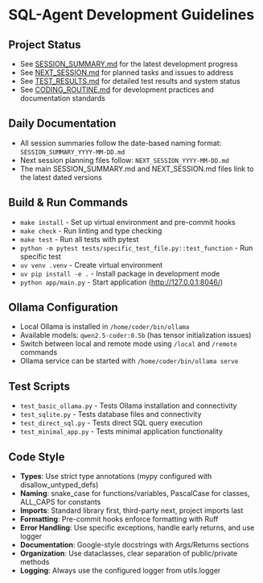 # SQL-Agent Development Guidelines

## Project Status
- See [SESSION_SUMMARY.md](SESSION_SUMMARY.md) for the latest development progress
- See [NEXT_SESSION.md](NEXT_SESSION.md) for planned tasks and issues to address
- See [TEST_RESULTS.md](TEST_RESULTS.md) for detailed test results and system status
- See [CODING_ROUTINE.md](CODING_ROUTINE.md) for development practices and documentation standards

## Daily Documentation
- All session summaries follow the date-based naming format: `SESSION_SUMMARY_YYYY-MM-DD.md`
- Next session planning files follow: `NEXT_SESSION_YYYY-MM-DD.md`
- The main SESSION_SUMMARY.md and NEXT_SESSION.md files link to the latest dated versions

## Build & Run Commands
- `make install` - Set up virtual environment and pre-commit hooks
- `make check` - Run linting and type checking
- `make test` - Run all tests with pytest
- `python -m pytest tests/specific_test_file.py::test_function` - Run specific test
- `uv venv .venv` - Create virtual environment 
- `uv pip install -e .` - Install package in development mode
- `python app/main.py` - Start application (http://127.0.0.1:8046/)

## Ollama Configuration
- Local Ollama is installed in `/home/coder/bin/ollama`
- Available models: `qwen2.5-coder:0.5b` (has tensor initialization issues)
- Switch between local and remote mode using `/local` and `/remote` commands
- Ollama service can be started with `/home/coder/bin/ollama serve`

## Test Scripts
- `test_basic_ollama.py` - Tests Ollama installation and connectivity
- `test_sqlite.py` - Tests database files and connectivity
- `test_direct_sql.py` - Tests direct SQL query execution
- `test_minimal_app.py` - Tests minimal application functionality

## Code Style
- **Types**: Use strict type annotations (mypy configured with disallow_untyped_defs)
- **Naming**: snake_case for functions/variables, PascalCase for classes, ALL_CAPS for constants
- **Imports**: Standard library first, third-party next, project imports last
- **Formatting**: Pre-commit hooks enforce formatting with Ruff
- **Error Handling**: Use specific exceptions, handle early returns, and use logger
- **Documentation**: Google-style docstrings with Args/Returns sections
- **Organization**: Use dataclasses, clear separation of public/private methods
- **Logging**: Always use the configured logger from utils.logger